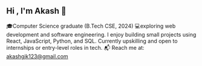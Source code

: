 ## Hi , I'm Akash 👋
🎓Computer Science graduate (B.Tech CSE, 2024) 💻exploring web development and software engineering. I enjoy building small projects using React, JavaScript, Python, and SQL.
Currently upskilling and open to internships or entry-level roles in tech.
📬 Reach me at: akashgjk123@gmail.com
<!--
**its-me-akash-here/its-me-akash-here** is a ✨ _special_ ✨ repository because its `README.md` (this file) appears on your GitHub profile.

Here are some ideas to get you started:

- 🔭 I’m currently working on ...
- 🌱 I’m currently learning ...
- 👯 I’m looking to collaborate on ...
- 🤔 I’m looking for help with ...
- 💬 Ask me about ...
- 📫 How to reach me: ...
- 😄 Pronouns: ...
- ⚡ Fun fact: ...
-->
